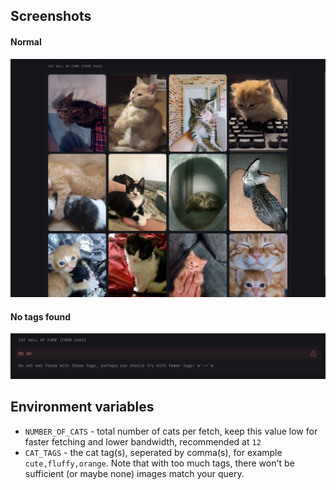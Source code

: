 ## Screenshots
#### Normal
![Preview widget image](./preview.png)

#### No tags found
![No tag found preview](./preview-error.png)

## Environment variables

- `NUMBER_OF_CATS` - total number of cats per fetch, keep this value low for faster fetching and lower bandwidth, recommended at `12`
- `CAT_TAGS` - the cat tag(s), seperated by comma(s), for example `cute,fluffy,orange`. Note that with too much tags, there won't be sufficient (or maybe none) images match your query.
